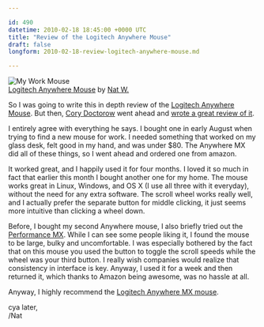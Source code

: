 ```yaml
---

id: 490
datetime: 2010-02-18 18:45:00 +0000 UTC
title: "Review of the Logitech Anywhere Mouse"
draft: false
longform: 2010-02-18-review-logitech-anywhere-mouse.md

---
```


![My Work Mouse][3]  
[Logitech Anywhere Mouse][5] by [Nat W.][6]

So I was going to write this in depth review of the [Logitech Anywhere Mouse][0].
But then, [Cory Doctorow][2] went ahead and [wrote a great review of it][1].

I entirely agree with everything he says. I bought one in early August when
trying to find a new mouse for work. I needed something that worked on my glass
desk, felt good in my hand, and was under $80. The Anywhere MX did all of these
things, so I went ahead and ordered one from amazon.

It worked great, and I happily used it for four months. I loved it so much in
fact that earlier this month I bought another one for my home. The mouse works
great in Linux, Windows, and OS X (I use all three with it everyday), without
the need for any extra software. The scroll wheel works really well, and I
actually prefer the separate button for middle clicking, it just seems more
intuitive than clicking a wheel down.

Before, I bought my second Anywhere mouse, I also briefly tried out the
[Performance MX][4]. While I can see some people liking it, I found the mouse
to be large, bulky and uncomfortable. I was especially bothered by the fact
that on this mouse you used the button to toggle the scroll speeds while the
wheel was your third button. I really wish companies would realize that
consistency in interface is key. Anyway, I used it for a week and then returned
it, which thanks to Amazon being awesome, was no hassle at all.

Anyway, I highly recommend the [Logitech Anywhere MX mouse][0].

cya later,  
/Nat

[0]: http://bit.ly/bUtxmr "Logitech Anywhere Mouse on Amazon.com"
[1]: http://www.boingboing.net/2010/02/15/logitech-anywhere-mo.html
[2]: http://en.wikipedia.org/wiki/Cory_Doctorow "Cory Doctorow on Wikipedia"
[3]: http://farm3.static.flickr.com/2482/3964727591_7c42f21c77.jpg
[4]: http://bit.ly/cj29vT "Logitech Performance Mouse MX on Amazon.com"
[5]: http://www.flickr.com/photos/icco/3964727591/ "Flickr page for this photo"
[6]: http://www.flickr.com/photos/icco/ "My flickr page"


